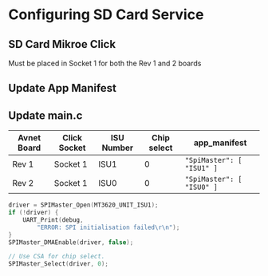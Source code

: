 # Configuring SD Card Service

## SD Card Mikroe Click

Must be placed in Socket 1 for both the Rev 1 and 2 boards

## Update App Manifest

## Update main.c

| Avnet Board | Click Socket | ISU Number | Chip select | app_manifest |
|-------|--------|------------|-------------|------|
| Rev 1 | Socket 1 | ISU1 | 0 | ``` "SpiMaster": [ "ISU1" ] ``` |
| Rev 2 | Socket 1 | ISU0 | 0 | ``` "SpiMaster": [ "ISU0" ] ``` |

```c
driver = SPIMaster_Open(MT3620_UNIT_ISU1);
if (!driver) {
    UART_Print(debug,
        "ERROR: SPI initialisation failed\r\n");
}
SPIMaster_DMAEnable(driver, false);

// Use CSA for chip select.
SPIMaster_Select(driver, 0);
```
